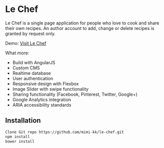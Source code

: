 # Le Chef
Le Chef is a single page application for people who love to cook and share their own recipes. An author account to add, change or delete recipes is granted by request only.

Demo: [Visit Le Chef](http://lechef.noerdli.ch/#/)

What more:

* Build with AngularJS
* Custom CMS
* Realtime database
* User authentication
* Responsive design with Flexbox
* Image Slider with swipe functionality
* Sharing functionality (Facebook, Pinterest, Twitter, Google+)
* Google Analytics integration
* ARIA accessibility standards

## Installation

```bash
Clone Git repo https://github.com/mimi-kk/le-chef.git
npm install
bower install
```